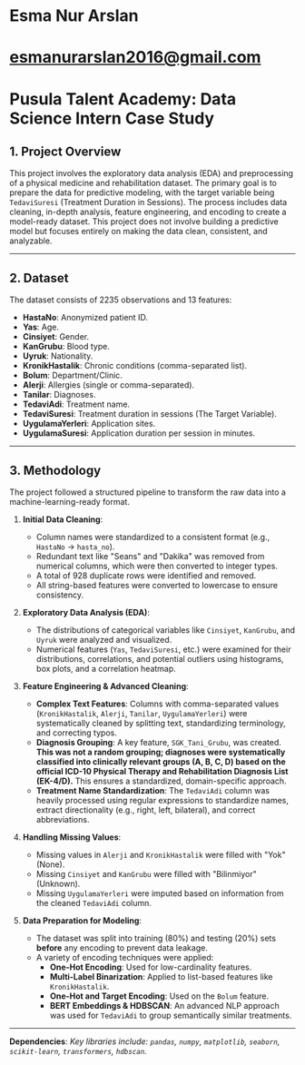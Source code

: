 # Esma Nur Arslan
# esmanurarslan2016@gmail.com

# Pusula Talent Academy: Data Science Intern Case Study

## 1. Project Overview

This project involves the exploratory data analysis (EDA) and preprocessing of a physical medicine and rehabilitation dataset. The primary goal is to prepare the data for predictive modeling, with the target variable being `TedaviSuresi` (Treatment Duration in Sessions). The process includes data cleaning, in-depth analysis, feature engineering, and encoding to create a model-ready dataset. This project does not involve building a predictive model but focuses entirely on making the data clean, consistent, and analyzable.

---

## 2. Dataset

The dataset consists of 2235 observations and 13 features:

* **HastaNo**: Anonymized patient ID.
* **Yas**: Age.
* **Cinsiyet**: Gender.
* **KanGrubu**: Blood type.
* **Uyruk**: Nationality.
* **KronikHastalik**: Chronic conditions (comma-separated list).
* **Bolum**: Department/Clinic.
* **Alerji**: Allergies (single or comma-separated).
* **Tanilar**: Diagnoses.
* **TedaviAdi**: Treatment name.
* **TedaviSuresi**: Treatment duration in sessions (The Target Variable).
* **UygulamaYerleri**: Application sites.
* **UygulamaSuresi**: Application duration per session in minutes.

---

## 3. Methodology

The project followed a structured pipeline to transform the raw data into a machine-learning-ready format.

1.  **Initial Data Cleaning**:
    * Column names were standardized to a consistent format (e.g., `HastaNo` -> `hasta_no`).
    * Redundant text like "Seans" and "Dakika" was removed from numerical columns, which were then converted to integer types.
    * A total of 928 duplicate rows were identified and removed.
    * All string-based features were converted to lowercase to ensure consistency.

2.  **Exploratory Data Analysis (EDA)**:
    * The distributions of categorical variables like `Cinsiyet`, `KanGrubu`, and `Uyruk` were analyzed and visualized.
    * Numerical features (`Yas`, `TedaviSuresi`, etc.) were examined for their distributions, correlations, and potential outliers using histograms, box plots, and a correlation heatmap.

3.  **Feature Engineering & Advanced Cleaning**:
    * **Complex Text Features**: Columns with comma-separated values (`KronikHastalik`, `Alerji`, `Tanilar`, `UygulamaYerleri`) were systematically cleaned by splitting text, standardizing terminology, and correcting typos.
    * **Diagnosis Grouping**: A key feature, `SGK_Tani_Grubu`, was created. **This was not a random grouping; diagnoses were systematically classified into clinically relevant groups (A, B, C, D) based on the official ICD-10 Physical Therapy and Rehabilitation Diagnosis List (EK-4/D).** This ensures a standardized, domain-specific approach.
    * **Treatment Name Standardization**: The `TedaviAdi` column was heavily processed using regular expressions to standardize names, extract directionality (e.g., right, left, bilateral), and correct abbreviations.

4.  **Handling Missing Values**:
    * Missing values in `Alerji` and `KronikHastalik` were filled with "Yok" (None).
    * Missing `Cinsiyet` and `KanGrubu` were filled with "Bilinmiyor" (Unknown).
    * Missing `UygulamaYerleri` were imputed based on information from the cleaned `TedaviAdi` column.

5.  **Data Preparation for Modeling**:
    * The dataset was split into training (80%) and testing (20%) sets **before** any encoding to prevent data leakage.
    * A variety of encoding techniques were applied:
        * **One-Hot Encoding**: Used for low-cardinality features.
        * **Multi-Label Binarization**: Applied to list-based features like `KronikHastalik`.
        * **One-Hot and Target Encoding**: Used on the `Bolum` feature.
        * **BERT Embeddings & HDBSCAN**: An advanced NLP approach was used for `TedaviAdi` to group semantically similar treatments.

---

 **Dependencies**:
  *Key libraries include: `pandas`, `numpy`, `matplotlib`, `seaborn`, `scikit-learn`, `transformers`, `hdbscan`.*

